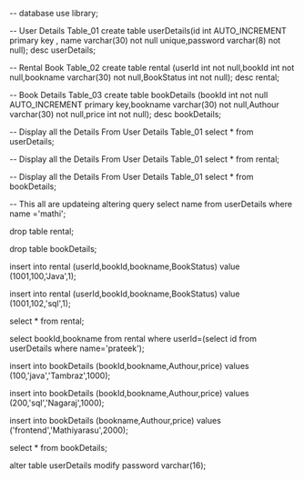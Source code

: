 -- database
use library; 

-- User Details Table_01
create table userDetails(id int AUTO_INCREMENT primary key , name varchar(30) not null unique,password varchar(8) not null);
desc userDetails;

-- Rental Book Table_02
create table rental (userId int not null,bookId int not null,bookname varchar(30) not null,BookStatus int not null);
desc rental;

-- Book Details Table_03
create table bookDetails (bookId int not null AUTO_INCREMENT primary key,bookname varchar(30) not null,Authour varchar(30) not null,price int not null);
desc bookDetails;

-- Display all the Details From User Details Table_01 
select * from userDetails;

-- Display all the Details From User Details Table_01 
select * from rental;

-- Display all the Details From User Details Table_01 
select * from bookDetails;

-- This all are updateing altering query
select name from userDetails where name ='mathi';

drop table rental;

drop table bookDetails;

insert into rental (userId,bookId,bookname,BookStatus) value (1001,100,'Java',1);

insert into rental (userId,bookId,bookname,BookStatus) value (1001,102,'sql',1);

select * from rental;

select bookId,bookname from rental where userId=(select id from userDetails where name='prateek');

insert into bookDetails (bookId,bookname,Authour,price) values (100,'java','Tambraz',1000);

insert into bookDetails (bookId,bookname,Authour,price) values (200,'sql','Nagaraj',1000);

insert into bookDetails (bookname,Authour,price) values ('frontend','Mathiyarasu',2000);

select * from bookDetails;

alter table userDetails modify password varchar(16);
